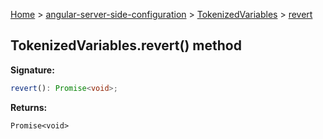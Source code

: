 [Home](./index) &gt; [angular-server-side-configuration](./angular-server-side-configuration.md) &gt; [TokenizedVariables](./angular-server-side-configuration.tokenizedvariables.md) &gt; [revert](./angular-server-side-configuration.tokenizedvariables.revert.md)

## TokenizedVariables.revert() method

<b>Signature:</b>

```typescript
revert(): Promise<void>;
```
<b>Returns:</b>

`Promise<void>`

